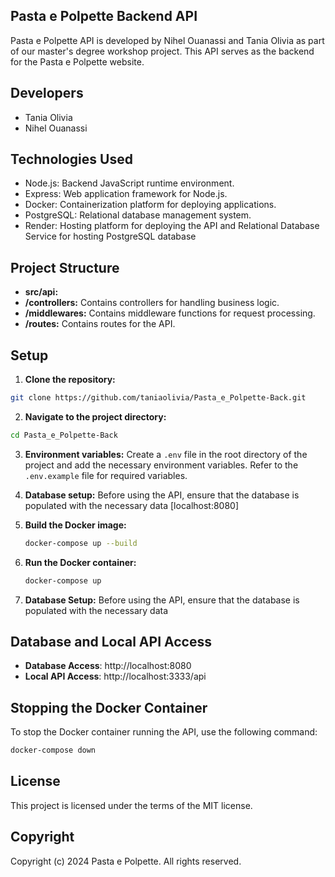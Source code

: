 ## Pasta e Polpette Backend API

Pasta e Polpette API is developed by Nihel Ouanassi and Tania Olivia as part of our master's degree workshop project. This API serves as the backend for the Pasta e Polpette website.

## Developers
- Tania Olivia
- Nihel Ouanassi

## Technologies Used
- Node.js: Backend JavaScript runtime environment.
- Express: Web application framework for Node.js.
- Docker: Containerization platform for deploying applications.
- PostgreSQL: Relational database management system.
- Render: Hosting platform for deploying the API and Relational Database Service for hosting PostgreSQL database

## Project Structure
- **src/api:** 
- **/controllers:** Contains controllers for handling business logic.
- **/middlewares:** Contains middleware functions for request processing.
- **/routes:** Contains routes for the API.

## Setup
1. **Clone the repository:** 
```bash
git clone https://github.com/taniaolivia/Pasta_e_Polpette-Back.git
```

2. **Navigate to the project directory:**
```bash
cd Pasta_e_Polpette-Back
```
   
3. **Environment variables:**
Create a `.env` file in the root directory of the project and add the necessary environment variables. Refer to the `.env.example` file for required variables.

4. **Database setup:**
Before using the API, ensure that the database is populated with the necessary data [localhost:8080]

5. **Build the Docker image:**
   ```bash
   docker-compose up --build
   ```

6. **Run the Docker container:**
   ```bash
   docker-compose up
   ```

8. **Database Setup:**
Before using the API, ensure that the database is populated with the necessary data

## Database and Local API Access

- **Database Access**: http://localhost:8080
- **Local API Access**: http://localhost:3333/api

## Stopping the Docker Container

To stop the Docker container running the API, use the following command:

```bash
docker-compose down
```

## License

This project is licensed under the terms of the MIT license.

## Copyright

Copyright (c) 2024 Pasta e Polpette. All rights reserved.
